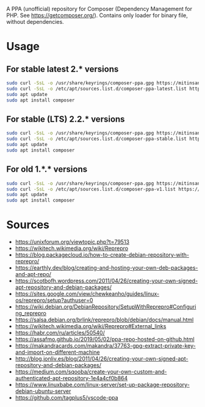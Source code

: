 A PPA (unofficial) repository for Composer (Dependency Management for PHP. See https://getcomposer.org/). Contains only loader for binary file, without dependencies.

# Usage

## For stable latest 2.\* versions

```bash
sudo curl -SsL -o /usr/share/keyrings/composer-ppa.gpg https://mitinsany.github.io/composer-ppa/composer-ppa.gpg
sudo curl -SsL -o /etc/apt/sources.list.d/composer-ppa-latest.list https://mitinsany.github.io/composer-ppa/sources.list.d/composer-ppa-latest.list
sudo apt update
sudo apt install composer
```
## For stable (LTS) 2.2.\* versions


```bash
sudo curl -SsL -o /usr/share/keyrings/composer-ppa.gpg https://mitinsany.github.io/composer-ppa/composer-ppa.gpg
sudo curl -SsL -o /etc/apt/sources.list.d/composer-ppa-stable.list https://mitinsany.github.io/composer-ppa/sources.list.d/composer-ppa-stable.list
sudo apt update
sudo apt install composer
```
## For old 1.\*.\* versions

```bash
sudo curl -SsL -o /usr/share/keyrings/composer-ppa.gpg https://mitinsany.github.io/composer-ppa/composer-ppa.gpg
sudo curl -SsL -o /etc/apt/sources.list.d/composer-ppa-v1.list https://mitinsany.github.io/composer-ppa/sources.list.d/composer-ppa-v1.list
sudo apt update
sudo apt install composer
```
# Sources

- https://unixforum.org/viewtopic.php?t=79513
- https://wikitech.wikimedia.org/wiki/Reprepro
- https://blog.packagecloud.io/how-to-create-debian-repository-with-reprepro/
- https://earthly.dev/blog/creating-and-hosting-your-own-deb-packages-and-apt-repo/
- https://scotbofh.wordpress.com/2011/04/26/creating-your-own-signed-apt-repository-and-debian-packages/
- https://sites.google.com/view/chewkeanho/guides/linux-os/reprepro/setup?authuser=0
- https://wiki.debian.org/DebianRepository/SetupWithReprepro#Configuring_reprepro
- https://salsa.debian.org/brlink/reprepro/blob/debian/docs/manual.html
- https://wikitech.wikimedia.org/wiki/Reprepro#External_links
- https://habr.com/ru/articles/50540/
- https://assafmo.github.io/2019/05/02/ppa-repo-hosted-on-github.html
- https://makandracards.com/makandra/37763-gpg-extract-private-key-and-import-on-different-machine
- http://blog.jonliv.es/blog/2011/04/26/creating-your-own-signed-apt-repository-and-debian-packages/
- https://medium.com/sqooba/create-your-own-custom-and-authenticated-apt-repository-1e4a4cf0b864
- https://www.linuxbabe.com/linux-server/set-up-package-repository-debian-ubuntu-server
- https://github.com/tagplus5/vscode-ppa
